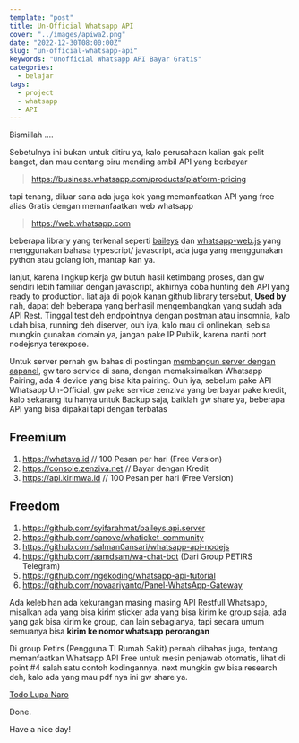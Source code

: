 ```yaml
---
template: "post"
title: Un-Official Whatsapp API
cover: "../images/apiwa2.png"
date: "2022-12-30T08:00:00Z"
slug: "un-official-whatsapp-api"
keywords: "Unofficial Whatsapp API Bayar Gratis"
categories:
  - belajar
tags:
  - project
  - whatsapp
  - API
---
```


Bismillah ....

Sebetulnya ini bukan untuk ditiru ya, kalo perusahaan kalian gak pelit banget, dan mau centang biru mending ambil API yang berbayar

> https://business.whatsapp.com/products/platform-pricing

tapi tenang, diluar sana ada juga kok yang memanfaatkan API yang free alias Gratis dengan memanfaatkan web whatsapp

> https://web.whatsapp.com

beberapa library yang terkenal seperti [baileys](https://github.com/adiwajshing/Baileys) dan [whatsapp-web.js](https://github.com/pedroslopez/whatsapp-web.js) yang menggunakan bahasa typescript/ javascript, ada juga yang menggunakan python atau golang loh, mantap kan ya.

lanjut, karena lingkup kerja gw butuh hasil ketimbang proses, dan gw sendiri lebih familiar dengan javascript, akhirnya coba hunting deh API yang ready to production. liat aja di pojok kanan github library tersebut, **Used by** nah, dapat deh beberapa yang berhasil mengembangkan yang sudah ada API Rest. Tinggal test deh endpointnya dengan postman atau insomnia, kalo udah bisa, running deh diserver, ouh iya, kalo mau di onlinekan, sebisa mungkin gunakan domain ya, jangan pake IP Publik, karena nanti port nodejsnya terexpose.

Untuk server pernah gw bahas di postingan [membangun server dengan aapanel](/membangun-server-ubuntu-aapanel), gw taro service di sana, dengan memaksimalkan Whatsapp Pairing, ada 4 device yang bisa kita pairing. Ouh iya, sebelum pake API Whatsapp Un-Official, gw pake service zenziva yang berbayar pake kredit, kalo sekarang itu hanya untuk Backup saja, baiklah gw share ya, beberapa API yang bisa dipakai tapi dengan terbatas

## Freemium

1. https://whatsva.id // 100 Pesan per hari (Free Version)
2. https://console.zenziva.net // Bayar dengan Kredit
3. https://api.kirimwa.id // 100 Pesan per hari (Free Version)

## Freedom

1. https://github.com/syifarahmat/baileys.api.server
2. https://github.com/canove/whaticket-community
3. https://github.com/salman0ansari/whatsapp-api-nodejs
4. https://github.com/aamdsam/wa-chat-bot (Dari Group PETIRS Telegram)
5. https://github.com/ngekoding/whatsapp-api-tutorial
6. https://github.com/novaariyanto/Panel-WhatsApp-Gateway

Ada kelebihan ada kekurangan masing masing API Restfull Whatsapp, misalkan ada yang bisa kirim sticker ada yang bisa kirim ke group saja, ada yang gak bisa kirim ke group, dan lain sebagianya, tapi secara umum semuanya bisa **kirim ke nomor whatsapp perorangan**

Di group Petirs (Pengguna TI Rumah Sakit) pernah dibahas juga, tentang memanfaatkan Whatsapp API Free untuk mesin penjawab otomatis, lihat di point #4 salah satu contoh kodingannya, next mungkin gw bisa research deh, kalo ada yang mau pdf nya ini gw share ya.

[Todo Lupa Naro](https://topidesta.my.id/)

Done.

Have a nice day!
